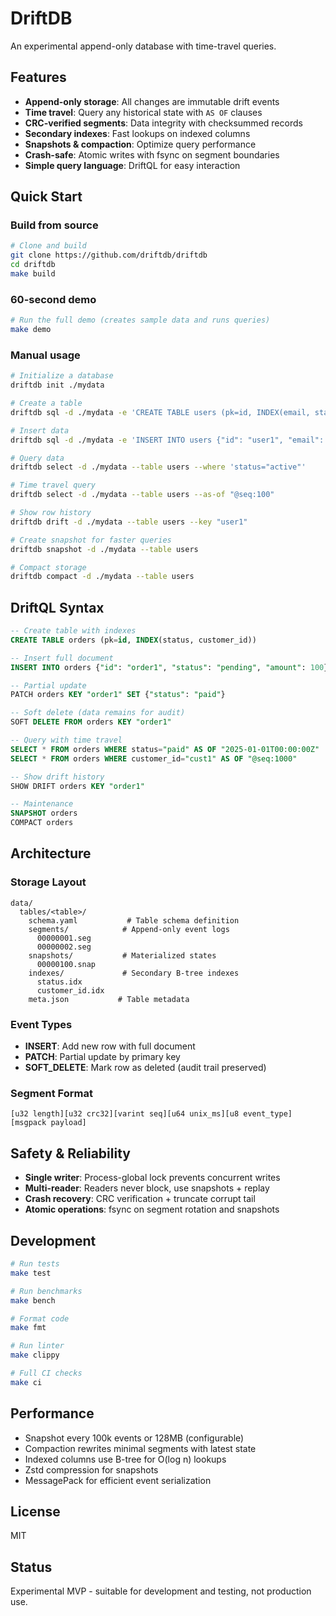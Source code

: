# DriftDB

An experimental append-only database with time-travel queries.

## Features

- **Append-only storage**: All changes are immutable drift events
- **Time travel**: Query any historical state with `AS OF` clauses
- **CRC-verified segments**: Data integrity with checksummed records
- **Secondary indexes**: Fast lookups on indexed columns
- **Snapshots & compaction**: Optimize query performance
- **Crash-safe**: Atomic writes with fsync on segment boundaries
- **Simple query language**: DriftQL for easy interaction

## Quick Start

### Build from source

```bash
# Clone and build
git clone https://github.com/driftdb/driftdb
cd driftdb
make build
```

### 60-second demo

```bash
# Run the full demo (creates sample data and runs queries)
make demo
```

### Manual usage

```bash
# Initialize a database
driftdb init ./mydata

# Create a table
driftdb sql -d ./mydata -e 'CREATE TABLE users (pk=id, INDEX(email, status))'

# Insert data
driftdb sql -d ./mydata -e 'INSERT INTO users {"id": "user1", "email": "alice@example.com", "status": "active"}'

# Query data
driftdb select -d ./mydata --table users --where 'status="active"'

# Time travel query
driftdb select -d ./mydata --table users --as-of "@seq:100"

# Show row history
driftdb drift -d ./mydata --table users --key "user1"

# Create snapshot for faster queries
driftdb snapshot -d ./mydata --table users

# Compact storage
driftdb compact -d ./mydata --table users
```

## DriftQL Syntax

```sql
-- Create table with indexes
CREATE TABLE orders (pk=id, INDEX(status, customer_id))

-- Insert full document
INSERT INTO orders {"id": "order1", "status": "pending", "amount": 100}

-- Partial update
PATCH orders KEY "order1" SET {"status": "paid"}

-- Soft delete (data remains for audit)
SOFT DELETE FROM orders KEY "order1"

-- Query with time travel
SELECT * FROM orders WHERE status="paid" AS OF "2025-01-01T00:00:00Z"
SELECT * FROM orders WHERE customer_id="cust1" AS OF "@seq:1000"

-- Show drift history
SHOW DRIFT orders KEY "order1"

-- Maintenance
SNAPSHOT orders
COMPACT orders
```

## Architecture

### Storage Layout

```
data/
  tables/<table>/
    schema.yaml           # Table schema definition
    segments/            # Append-only event logs
      00000001.seg
      00000002.seg
    snapshots/           # Materialized states
      00000100.snap
    indexes/             # Secondary B-tree indexes
      status.idx
      customer_id.idx
    meta.json           # Table metadata
```

### Event Types

- **INSERT**: Add new row with full document
- **PATCH**: Partial update by primary key
- **SOFT_DELETE**: Mark row as deleted (audit trail preserved)

### Segment Format

```
[u32 length][u32 crc32][varint seq][u64 unix_ms][u8 event_type][msgpack payload]
```

## Safety & Reliability

- **Single writer**: Process-global lock prevents concurrent writes
- **Multi-reader**: Readers never block, use snapshots + replay
- **Crash recovery**: CRC verification + truncate corrupt tail
- **Atomic operations**: fsync on segment rotation and snapshots

## Development

```bash
# Run tests
make test

# Run benchmarks
make bench

# Format code
make fmt

# Run linter
make clippy

# Full CI checks
make ci
```

## Performance

- Snapshot every 100k events or 128MB (configurable)
- Compaction rewrites minimal segments with latest state
- Indexed columns use B-tree for O(log n) lookups
- Zstd compression for snapshots
- MessagePack for efficient event serialization

## License

MIT

## Status

Experimental MVP - suitable for development and testing, not production use.